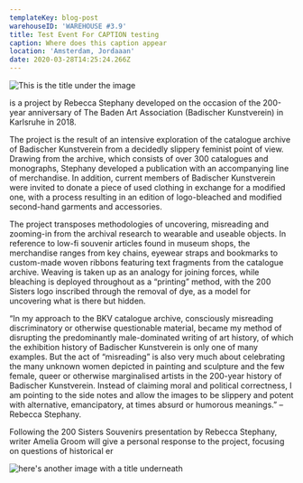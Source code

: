 ```yaml
---
templateKey: blog-post
warehouseID: 'WAREHOUSE #3.9'
title: Test Event For CAPTION testing
caption: Where does this caption appear
location: 'Amsterdam, Jordaaan'
date: 2020-03-28T14:25:24.266Z
---
```

![](/img/cagatio.jpg "This is the title under the image")

is a project by Rebecca Stephany developed on the occasion of the 200-year anniversary of The Baden Art Association (Badischer Kunstverein) in Karlsruhe in 2018. 



The project is the result of an intensive exploration of the catalogue archive of Badischer Kunstverein from a decidedly slippery feminist point of view. Drawing from the archive, which consists of over 300 catalogues and monographs, Stephany developed a publication with an accompanying line of merchandise. In addition, current members of Badischer Kunstverein were invited to donate a piece of used clothing in exchange for a modified one, with a process resulting in an edition of logo-bleached and modified second-hand garments and accessories.



The project transposes methodologies of uncovering, misreading and zooming-in from the archival research to wearable and useable objects. In reference to low-fi souvenir articles found in museum shops, the merchandise ranges from key chains, eyewear straps and bookmarks to custom-made woven ribbons featuring text fragments from the catalogue archive. Weaving is taken up as an analogy for joining forces, while bleaching is deployed throughout as a “printing” method, with the 200 Sisters logo inscribed through the removal of dye, as a model for uncovering what is there but hidden.



“In my approach to the BKV catalogue archive, consciously misreading discriminatory or otherwise questionable material, became my method of disrupting the predominantly male-dominated writing of art history, of which the exhibition history of Badischer Kunstverein is only one of many examples. But the act of “misreading” is also very much about celebrating the many unknown women depicted in painting and sculpture and the few female, queer or otherwise marginalised artists in the 200-year history of Badischer Kunstverein. Instead of claiming moral and political correctness, I am pointing to the side notes and allow the images to be slippery and potent with alternative, emancipatory, at times absurd or humorous meanings.” – Rebecca Stephany.



Following the 200 Sisters Souvenirs presentation by Rebecca Stephany, writer Amelia Groom will give a personal response to the project, focusing on questions of historical er



![](/img/13072019_join_arnhem_join.jpg "here's another image with a title underneath")
